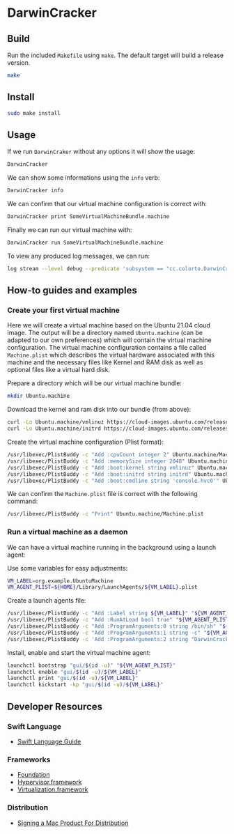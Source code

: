 # DarwinCracker

## Build


Run the included `Makefile` using `make`. The default target will build a release version.

```sh
make
```

## Install

```sh
sudo make install
```

## Usage

If we run `DarwinCraker` without any options it will show the usage:

```sh
DarwinCracker
```

We can show some informations using the `info` verb:

```sh
DarwinCracker info
```

We can confirm that our virtual machine configuration is correct with:

```sh
DarwinCracker print SomeVirtualMachineBundle.machine
```

Finally we can run our virtual machine with:

```sh
DarwinCracker run SomeVirtualMachineBundle.machine
```

To view any produced log messages, we can run:

```sh
log stream --level debug --predicate 'subsystem == "cc.colorto.DarwinCracker"'
```

## How-to guides and examples

### Create your first virtual machine

Here we will create a virtual machine based on the Ubuntu 21.04 cloud image.
The output will be a directory named `Ubuntu.machine` (can be adapted to our
own preferences) which will contain the virtual machine configuration. The
virtual machine configuration contains a file called `Machine.plist` which
describes the virtual hardware associated with this machine and the necessary
files like Kernel and RAM disk as well as optional files like a virtual hard
disk.

Prepare a directory which will be our virtual machine bundle:

```sh
mkdir Ubuntu.machine
```

Download the kernel and ram disk into our bundle (from above):

```sh
curl -Lo Ubuntu.machine/vmlinuz https://cloud-images.ubuntu.com/releases/hirsute/release/unpacked/ubuntu-21.04-server-cloudimg-amd64-vmlinuz-generic
curl -Lo Ubuntu.machine/initrd https://cloud-images.ubuntu.com/releases/hirsute/release/unpacked/ubuntu-21.04-server-cloudimg-amd64-initrd-generic
```

Create the virtual machine configuration (Plist format):

```sh
/usr/libexec/PlistBuddy -c "Add :cpuCount integer 2" Ubuntu.machine/Machine.plist
/usr/libexec/PlistBuddy -c "Add :memorySize integer 2048" Ubuntu.machine/Machine.plist
/usr/libexec/PlistBuddy -c "Add :boot:kernel string vmlinuz" Ubuntu.machine/Machine.plist
/usr/libexec/PlistBuddy -c "Add :boot:initrd string initrd" Ubuntu.machine/Machine.plist
/usr/libexec/PlistBuddy -c "Add :boot:cmdline string 'console.hvc0'" Ubuntu.machine/Machine.plist
```

We can confirm the `Machine.plist` file is correct with the following command:

```sh
/usr/libexec/PlistBuddy -c "Print" Ubuntu.machine/Machine.plist
```

### Run a virtual machine as a daemon

We can have a virtual machine running in the background using a launch agent:


Use some variables for easy adjustments:

```sh
VM_LABEL=org.example.UbuntuMachine
VM_AGENT_PLIST=${HOME}/Library/LaunchAgents/${VM_LABEL}.plist
```

Create a launch agents file:

```sh
/usr/libexec/PlistBuddy -c "Add :Label string ${VM_LABEL}" "${VM_AGENT_PLIST}"
/usr/libexec/PlistBuddy -c "Add :RunAtLoad bool true" "${VM_AGENT_PLIST}"
/usr/libexec/PlistBuddy -c "Add :ProgramArguments:0 string /bin/sh" "${VM_AGENT_PLIST}"
/usr/libexec/PlistBuddy -c "Add :ProgramArguments:1 string -c" "${VM_AGENT_PLIST}"
/usr/libexec/PlistBuddy -c 'Add :ProgramArguments:2 string "DarwinCracker run $HOME/Ubuntu.machine"' "${VM_AGENT_PLIST}
```

Install, enable and start the virtual machine agent:

```sh
launchctl bootstrap "gui/$(id -u)" "${VM_AGENT_PLIST}"
launchctl enable "gui/$(id -u)/${VM_LABEL}"
launchctl print "gui/$(id -u)/${VM_LABEL}"
launchctl kickstart -kp "gui/$(id -u)/${VM_LABEL}"
```

## Developer Resources

### Swift Language
- [Swift Language Guide](https://docs.swift.org/swift-book/LanguageGuide/TheBasics.html)

### Frameworks

- [Foundation](https://developer.apple.com/documentation/foundation)
- [Hypervisor.framework](https://developer.apple.com/documentation/hypervisor)
- [Virtualization.framework](https://developer.apple.com/documentation/virtualization)

### Distribution

- [Signing a Mac Product For Distribution](https://developer.apple.com/forums/thread/128166)
